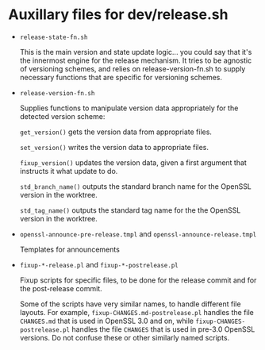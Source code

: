 Auxillary files for dev/release.sh
===================================

- `release-state-fn.sh`

  This is the main version and state update logic...  you could say
  that it's the innermost engine for the release mechanism.  It
  tries to be agnostic of versioning schemes, and relies on
  release-version-fn.sh to supply necessary functions that are
  specific for versioning schemes.

- `release-version-fn.sh`

  Supplies functions to manipulate version data appropriately for the
  detected version scheme:

  `get_version()` gets the version data from appropriate files.

  `set_version()` writes the version data to appropriate files.

  `fixup_version()` updates the version data, given a first argument
  that instructs it what update to do.

  `std_branch_name()` outputs the standard branch name for the OpenSSL
  version in the worktree.

  `std_tag_name()` outputs the standard tag name for the the OpenSSL
  version in the worktree.

- `openssl-announce-pre-release.tmpl` and `openssl-announce-release.tmpl`

  Templates for announcements

- `fixup-*-release.pl` and `fixup-*-postrelease.pl`

  Fixup scripts for specific files, to be done for the release
  commit and for the post-release commit.

  Some of the scripts have very similar names, to handle different file layouts.
  For example, `fixup-CHANGES.md-postrelease.pl` handles the file `CHANGES.md`
  that is used in OpenSSL 3.0 and on, while `fixup-CHANGES-postrelease.pl`
  handles the file `CHANGES` that is used in pre-3.0 OpenSSL versions.
  Do not confuse these or other similarly named scripts.
